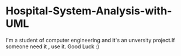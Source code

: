 # Hospital-System-Analysis-with-UML
I'm a student of computer engineering and it's an unversity project.If someone need it , use it.
Good Luck :)
